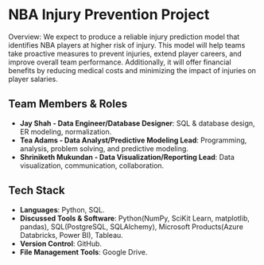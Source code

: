 # NBA Injury Prevention Project

Overview: We expect to produce a reliable injury prediction model that identifies NBA players at
higher risk of injury. This model will help teams take proactive measures to prevent
injuries, extend player careers, and improve overall team performance. Additionally,
it will offer financial benefits by reducing medical costs and minimizing the impact of
injuries on player salaries.

## Team Members & Roles

* **Jay Shah - Data Engineer/Database Designer**: SQL & database design, ER modeling,
normalization.
* **Tea Adams - Data Analyst/Predictive Modeling Lead**: Programming, analysis, problem solving, and predictive modeling.
* **Shriniketh Mukundan - Data Visualization/Reporting Lead**: Data visualization, communication, collaboration.

## Tech Stack
* **Languages**: Python, SQL.
* **Discussed Tools & Software**: Python(NumPy, SciKit Learn, matplotlib, pandas), SQL(PostgreSQL, SQLAlchemy), Microsoft Products(Azure Databricks, Power BI), Tableau.
* **Version Control**: GitHub.
* **File Management Tools**: Google Drive.



